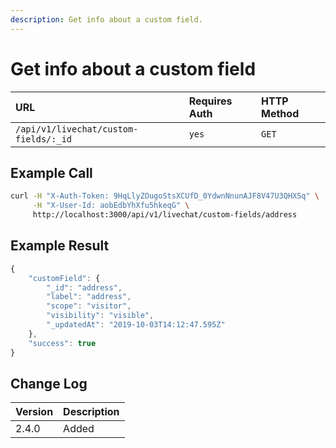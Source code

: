 ```yaml
---
description: Get info about a custom field.
---
```


# Get info about a custom field

| URL | Requires Auth | HTTP Method |
| :--- | :--- | :--- |
| `/api/v1/livechat/custom-fields/:_id` | `yes` | `GET` |

## Example Call

```bash
curl -H "X-Auth-Token: 9HqLlyZOugoStsXCUfD_0YdwnNnunAJF8V47U3QHXSq" \
     -H "X-User-Id: aobEdbYhXfu5hkeqG" \
     http://localhost:3000/api/v1/livechat/custom-fields/address
```

## Example Result

```javascript
{
    "customField": {
        "_id": "address",
        "label": "address",
        "scope": "visitor",
        "visibility": "visible",
        "_updatedAt": "2019-10-03T14:12:47.595Z"
    },
    "success": true
}
```

## Change Log

| Version | Description |
| :--- | :--- |
| 2.4.0 | Added |

